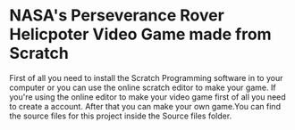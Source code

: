 # NASA's Perseverance Rover Helicpoter Video Game made from Scratch

First of all you need to install the Scratch Programming software in to your computer or you can use the online scratch editor to make your game.
If you're using the online editor to make your video game first of all you need to create a account. After that you can make your own game.You can find the source files for this project inside the Source files folder. 


